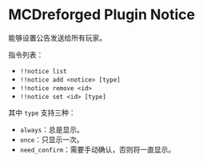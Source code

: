 # MCDreforged Plugin Notice

能够设置公告发送给所有玩家。

指令列表：

- `!!notice list`
- `!!notice add <notice> [type]`
- `!!notice remove <id>`
- `!!notice set <id> [type]`

其中 `type` 支持三种：

- `always`：总是显示。
- `once`：只显示一次。
- `need_confirm`：需要手动确认，否则将一直显示。